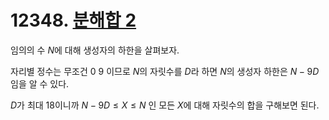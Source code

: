 # 12348. [분해합 2](./12348.cpp)

임의의 수 $N$에 대해 생성자의 하한을 살펴보자.

자리별 정수는 무조건 $0~9$ 이므로 $N$의 자릿수를 $D$라 하면 $N$의 생성자 하한은 $N - 9D$임을 알 수 있다.

$D$가 최대 18이니까 $N - 9D \le X \le N$ 인 모든 $X$에 대해 자릿수의 합을 구해보면 된다.
